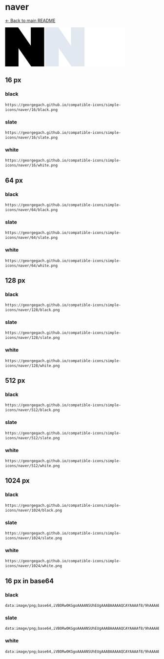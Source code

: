 # naver

[← Back to main README](../../README.md)


<img src="./128/black.png" width="128" alt="naver black icon" />
<img src="./128/slate.png" width="128" alt="naver slate icon" />
<img src="./128/white.png" width="128" alt="naver white icon" />

## 16 px

### black
```
https://georgegach.github.io/compatible-icons/simple-icons/naver/16/black.png
```

### slate
```
https://georgegach.github.io/compatible-icons/simple-icons/naver/16/slate.png
```

### white
```
https://georgegach.github.io/compatible-icons/simple-icons/naver/16/white.png
```

## 64 px

### black
```
https://georgegach.github.io/compatible-icons/simple-icons/naver/64/black.png
```

### slate
```
https://georgegach.github.io/compatible-icons/simple-icons/naver/64/slate.png
```

### white
```
https://georgegach.github.io/compatible-icons/simple-icons/naver/64/white.png
```

## 128 px

### black
```
https://georgegach.github.io/compatible-icons/simple-icons/naver/128/black.png
```

### slate
```
https://georgegach.github.io/compatible-icons/simple-icons/naver/128/slate.png
```

### white
```
https://georgegach.github.io/compatible-icons/simple-icons/naver/128/white.png
```

## 512 px

### black
```
https://georgegach.github.io/compatible-icons/simple-icons/naver/512/black.png
```

### slate
```
https://georgegach.github.io/compatible-icons/simple-icons/naver/512/slate.png
```

### white
```
https://georgegach.github.io/compatible-icons/simple-icons/naver/512/white.png
```

## 1024 px

### black
```
https://georgegach.github.io/compatible-icons/simple-icons/naver/1024/black.png
```

### slate
```
https://georgegach.github.io/compatible-icons/simple-icons/naver/1024/slate.png
```

### white
```
https://georgegach.github.io/compatible-icons/simple-icons/naver/1024/white.png
```

## 16 px in base64

### black
```
data:image/png;base64,iVBORw0KGgoAAAANSUhEUgAAABAAAAAQCAYAAAAf8/9hAAAABmJLR0QA/wD/AP+gvaeTAAAAtklEQVQ4jaXRMWoCQRTG8Z8iBGJhHRBS26TJXXIE8Q6BFHsCa2ux8wjewMoilW2sLSwUlqzFbKG7M4rjgynefN/8+eY9qBrnHyvtmka8VTdi7OATk4jWqhgABvjGey4Ahlje8dwWMcLPM4BXjPGRC4A3LNBLGVqrwaHRH7GPeVMJSpwu+pdUghRgjm3jrv8IoMQXdgn9LgB+MRPmkQWAAptnAJXwlb9cgPpxIawxC0CYxbpOdFVnz7Yvt3r46xkAAAAASUVORK5CYII=
```

### slate
```
data:image/png;base64,iVBORw0KGgoAAAANSUhEUgAAABAAAAAQCAYAAAAf8/9hAAAABmJLR0QA/wD/AP+gvaeTAAAA/UlEQVQ4jZ2TP0oDcRSEv9ldEAxBkQgJrG5jY2PjEbxDjiB2HkCwyAmsU4udZ/ACVhZWYpGYJVroClqIYcdCIrr+/MPvdW9m+N40T6NpZb6ODWdFd3nnsziePh4Z7zeyJE0BkMT2qKz2At63CQHALCEOrsuHIg4AIPJMOrX9c+ZXwHuVzZu76jAeIC3a7I5v77ciGwCoZ+vErrOQGxSBZ6A1X0yygepc/21gPDN6+eiAF4SCx4IAmWNRXzXkVigbBiiZ2VkfuQz5fwIAil770nU9BD9FAQDWuysDKbmIBkgy6WsfmEQBANY6nUmSpgPLVRQAIF9tD7HOgebr8wa4qE2kSScX1AAAAABJRU5ErkJggg==
```

### white
```
data:image/png;base64,iVBORw0KGgoAAAANSUhEUgAAABAAAAAQCAYAAAAf8/9hAAAABmJLR0QA/wD/AP+gvaeTAAAAwklEQVQ4jaXSMUpEQRCE4a9FENzAWBCMTUy8i0cQ7yAYeALjjcXMI3gDIwMj0zU2UFAQy2CfIG/n6TJWNl01P9XDyKo+k9waKcllI5uNcRCFoySnDW9FLQDs4CzJfi8A9nAz0XItABzg/D+AbZwkOewFwC6usdkyK0ka81fMfpzf8Wb5uGs1+BgufWtrqsEU4AqPo9msFfytwTGeJvw/AarqAXO8dAEGXeC+G1BVsVxl0dtAVS2GJs9dgAEyxx1W/swXRUZWwQjgJWAAAAAASUVORK5CYII=
```

